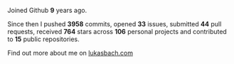 Joined Github **9** years ago.

Since then I pushed **3958** commits, opened **33** issues, submitted **44** pull requests, received **764** stars across **106** personal projects and contributed to **15** public repositories.

Find out more about me on [lukasbach.com](https://lukasbach.com)
